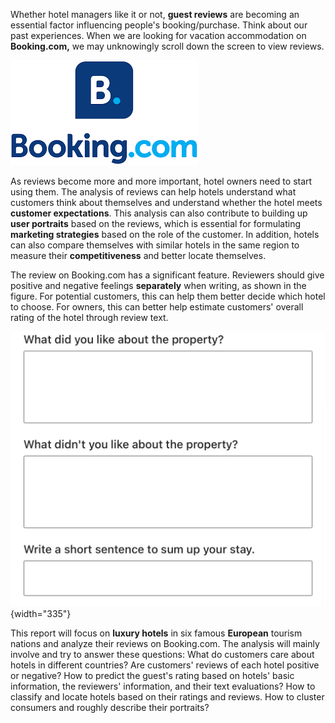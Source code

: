 Whether hotel managers like it or not, **guest reviews** are becoming an essential factor influencing people's booking/purchase. Think about our past experiences. When we are looking for vacation accommodation on **Booking.com,** we may unknowingly scroll down the screen to view reviews.

![fig.1 - Logo of Booking.com](https://github.com/keeea/Hotel_Review_Analysis/blob/main/assets/images/booking_logo.png?raw=true)

As reviews become more and more important, hotel owners need to start using them. The analysis of reviews can help hotels understand what customers think about themselves and understand whether the hotel meets **customer expectations**. This analysis can also contribute to building up **user portraits** based on the reviews, which is essential for formulating **marketing strategies** based on the role of the customer. In addition, hotels can also compare themselves with similar hotels in the same region to measure their **competitiveness** and better locate themselves.

The review on Booking.com has a significant feature. Reviewers should give positive and negative feelings **separately** when writing, as shown in the figure. For potential customers, this can help them better decide which hotel to choose. For owners, this can better help estimate customers' overall rating of the hotel through review text.

![fig.2 - Reviewing process on Booking.com](https://github.com/keeea/Hotel_Review_Analysis/blob/main/assets/images/booking3.jpg?raw=true){width="335"}

This report will focus on **luxury hotels** in six famous **European** tourism nations and analyze their reviews on Booking.com. The analysis will mainly involve and try to answer these questions: What do customers care about hotels in different countries? Are customers' reviews of each hotel positive or negative? How to predict the guest's rating based on hotels' basic information, the reviewers' information, and their text evaluations? How to classify and locate hotels based on their ratings and reviews. How to cluster consumers and roughly describe their portraits?
